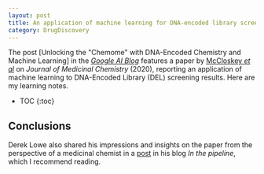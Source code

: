 ```yaml
---
layout: post
title: An application of machine learning for DNA-encoded library screening
category: DrugDiscovery
---
```


The post [Unlocking the "Chemome" with DNA-Encoded Chemistry and Machine
Learning] in the [*Google AI
Blog*](https://ai.googleblog.com/2020/06/unlocking-chemome-with-dna-encoded.html?m=1)
features a paper by [McCloskey *et
al*](https://pubs.acs.org/doi/10.1021/acs.jmedchem.0c00452) on *Journal of
Medicinal Chemistry* (2020), reporting an application of machine learning to
DNA-Encoded Library (DEL) screening results. Here are my learning notes.

* TOC
{:toc}

## Conclusions

Derek Lowe also shared his impressions and insights on the paper from the
perspective of a medicinal chemist in a [post](https://blogs.sciencemag.org/pipeline/archives/2020/06/16/machine-learning-on-top-of-dna-encoded-libraries) in his blog *In the pipeline*, which I recommend reading.
